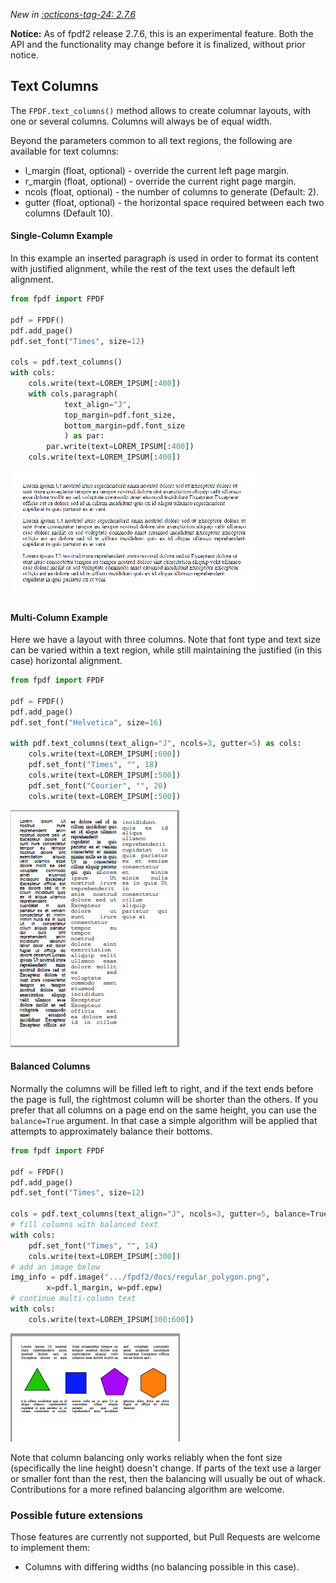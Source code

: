 _New in [:octicons-tag-24: 2.7.6](https://github.com/py-pdf/fpdf2/blob/master/CHANGELOG.md)_

**Notice:** As of fpdf2 release 2.7.6, this is an experimental feature. Both the API and the functionality may change before it is finalized, without prior notice.


## Text Columns ##

The `FPDF.text_columns()` method allows to create columnar layouts, with one or several columns. Columns will always be of equal width.

Beyond the parameters common to all text regions, the following are available for text columns:

* l_margin (float, optional) - override the current left page margin.
* r_margin (float, optional) - override the current right page margin.
* ncols (float, optional) - the number of columns to generate (Default: 2).
* gutter (float, optional) - the horizontal space required between each two columns (Default 10).


#### Single-Column Example ####

In this example an inserted paragraph is used in order to format its content with justified alignment, while the rest of the text uses the default left alignment.

```python
from fpdf import FPDF

pdf = FPDF()
pdf.add_page()
pdf.set_font("Times", size=12)

cols = pdf.text_columns()
with cols:
    cols.write(text=LOREM_IPSUM[:400])
    with cols.paragraph(
            text_align="J",
            top_margin=pdf.font_size,
            bottom_margin=pdf.font_size
            ) as par:
        par.write(text=LOREM_IPSUM[:400])
    cols.write(text=LOREM_IPSUM[:400])
```
![Single Text Column](tcols-single.png)

#### Multi-Column Example

Here we have a layout with three columns. Note that font type and text size can be varied within a text region, while still maintaining the justified (in this case) horizontal alignment.

```python
from fpdf import FPDF

pdf = FPDF()
pdf.add_page()
pdf.set_font("Helvetica", size=16)

with pdf.text_columns(text_align="J", ncols=3, gutter=5) as cols:
    cols.write(text=LOREM_IPSUM[:600])
    pdf.set_font("Times", "", 18)
    cols.write(text=LOREM_IPSUM[:500])
    pdf.set_font("Courier", "", 20)
    cols.write(text=LOREM_IPSUM[:500])
```
![Three Text Columns](tcols-three.png)

#### Balanced Columns

Normally the columns will be filled left to right, and if the text ends before the page is full, the rightmost column will be shorter than the others.
If you prefer that all columns on a page end on the same height, you can use the `balance=True` argument. In that case a simple algorithm will be applied that attempts to approximately balance their bottoms.

```python
from fpdf import FPDF

pdf = FPDF()
pdf.add_page()
pdf.set_font("Times", size=12)

cols = pdf.text_columns(text_align="J", ncols=3, gutter=5, balance=True)
# fill columns with balanced text
with cols:
    pdf.set_font("Times", "", 14)
    cols.write(text=LOREM_IPSUM[:300])
# add an image below
img_info = pdf.image(".../fpdf2/docs/regular_polygon.png",
        x=pdf.l_margin, w=pdf.epw)
# continue multi-column text
with cols:
    cols.write(text=LOREM_IPSUM[300:600])
```
![Balanced Columns](tcols-balanced.png)

Note that column balancing only works reliably when the font size (specifically the line height) doesn't change. If parts of the text use a larger or smaller font than the rest, then the balancing will usually be out of whack. Contributions for a more refined balancing algorithm are welcome.


### Possible future extensions

Those features are currently not supported, but Pull Requests are welcome to implement them:

* Columns with differing widths (no balancing possible in this case).

